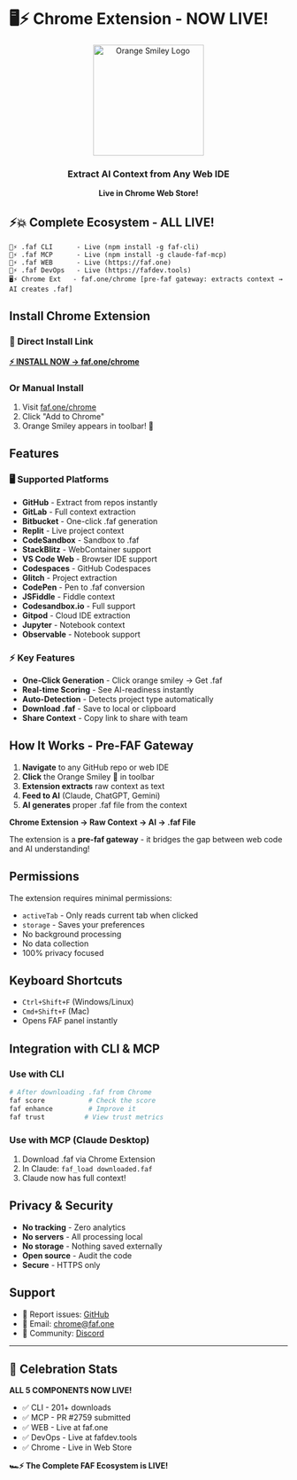 # 🖥️⚡️ Chrome Extension - NOW LIVE!

<div align="center">
<img src="https://faf.one/orange-smiley.svg" alt="Orange Smiley Logo" width="200" />

### Extract AI Context from Any Web IDE
**Live in Chrome Web Store!**

</div>

## ⚡️💥 Complete Ecosystem - ALL LIVE!

```
🩵⚡️ .faf CLI      - Live (npm install -g faf-cli)
🧡⚡️ .faf MCP      - Live (npm install -g claude-faf-mcp)
💚⚡️ .faf WEB      - Live (https://faf.one)
🧰⚡️ .faf DevOps   - Live (https://fafdev.tools)
🖥️⚡️ Chrome Ext   - faf.one/chrome [pre-faf gateway: extracts context → AI creates .faf]
```

## Install Chrome Extension

### 🎯 Direct Install Link
**[⚡️ INSTALL NOW → faf.one/chrome](https://faf.one/chrome)**

### Or Manual Install
1. Visit [faf.one/chrome](https://faf.one/chrome)
2. Click "Add to Chrome"
3. Orange Smiley appears in toolbar! 🧡

## Features

### 🖥️ Supported Platforms
- **GitHub** - Extract from repos instantly
- **GitLab** - Full context extraction
- **Bitbucket** - One-click .faf generation
- **Replit** - Live project context
- **CodeSandbox** - Sandbox to .faf
- **StackBlitz** - WebContainer support
- **VS Code Web** - Browser IDE support
- **Codespaces** - GitHub Codespaces
- **Glitch** - Project extraction
- **CodePen** - Pen to .faf conversion
- **JSFiddle** - Fiddle context
- **Codesandbox.io** - Full support
- **Gitpod** - Cloud IDE extraction
- **Jupyter** - Notebook context
- **Observable** - Notebook support

### ⚡️ Key Features
- **One-Click Generation** - Click orange smiley → Get .faf
- **Real-time Scoring** - See AI-readiness instantly
- **Auto-Detection** - Detects project type automatically
- **Download .faf** - Save to local or clipboard
- **Share Context** - Copy link to share with team

## How It Works - Pre-FAF Gateway

1. **Navigate** to any GitHub repo or web IDE
2. **Click** the Orange Smiley 🧡 in toolbar
3. **Extension extracts** raw context as text
4. **Feed to AI** (Claude, ChatGPT, Gemini)
5. **AI generates** proper .faf file from the context

**Chrome Extension → Raw Context → AI → .faf File**

The extension is a **pre-faf gateway** - it bridges the gap between web code and AI understanding!

## Permissions

The extension requires minimal permissions:
- `activeTab` - Only reads current tab when clicked
- `storage` - Saves your preferences
- No background processing
- No data collection
- 100% privacy focused

## Keyboard Shortcuts

- `Ctrl+Shift+F` (Windows/Linux)
- `Cmd+Shift+F` (Mac)
- Opens FAF panel instantly

## Integration with CLI & MCP

### Use with CLI
```bash
# After downloading .faf from Chrome
faf score           # Check the score
faf enhance         # Improve it
faf trust          # View trust metrics
```

### Use with MCP (Claude Desktop)
1. Download .faf via Chrome Extension
2. In Claude: `faf_load downloaded.faf`
3. Claude now has full context!

## Privacy & Security

- **No tracking** - Zero analytics
- **No servers** - All processing local
- **No storage** - Nothing saved externally
- **Open source** - Audit the code
- **Secure** - HTTPS only

## Support

- 🐛 Report issues: [GitHub](https://github.com/faf/chrome-extension)
- 📧 Email: chrome@faf.one
- 💬 Community: [Discord](https://discord.gg/faf)

---

## 🎉 Celebration Stats

**ALL 5 COMPONENTS NOW LIVE!**
- ✅ CLI - 201+ downloads
- ✅ MCP - PR #2759 submitted
- ✅ WEB - Live at faf.one
- ✅ DevOps - Live at fafdev.tools
- ✅ Chrome - Live in Web Store

**🏎️⚡️ The Complete FAF Ecosystem is LIVE!**